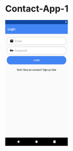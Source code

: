 # Contact-App-1
<img src="https://raw.githubusercontent.com/GeorgeT01/Contact-App-1/master/Screenshots/Screenshot_1573415547.png" data-canonical-src="https://gyazo.com/eb5c5741b6a9a16c692170a41a49c858.png" width="200" height="400" />
